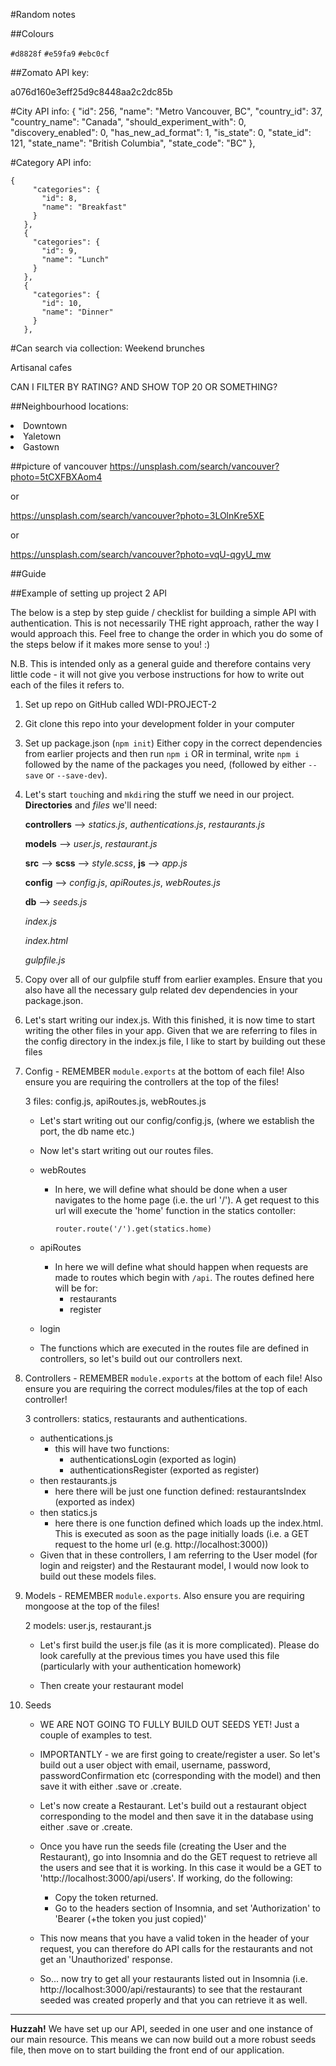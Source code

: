 #Random notes

##Colours

`#d8828f`
`#e59fa9`
`#ebc0cf`

##Zomato API key:

a076d160e3eff25d9c8448aa2c2dc85b

#City API info:
    {
      "id": 256,
      "name": "Metro Vancouver, BC",
      "country_id": 37,
      "country_name": "Canada",
      "should_experiment_with": 0,
      "discovery_enabled": 0,
      "has_new_ad_format": 1,
      "is_state": 0,
      "state_id": 121,
      "state_name": "British Columbia",
      "state_code": "BC"
    },
    
#Category API info:
 ```
 {
      "categories": {
        "id": 8,
        "name": "Breakfast"
      }
    },
    {
      "categories": {
        "id": 9,
        "name": "Lunch"
      }
    },
    {
      "categories": {
        "id": 10,
        "name": "Dinner"
      }
    },
 ```
#Can search via collection:
Weekend brunches

Artisanal cafes

CAN I FILTER BY RATING? AND SHOW TOP 20 OR SOMETHING?

##Neighbourhood locations:
<li>Downtown
<li>Yaletown
<li>Gastown


##picture of vancouver
https://unsplash.com/search/vancouver?photo=5tCXFBXAom4

or

https://unsplash.com/search/vancouver?photo=3LOlnKre5XE

or

https://unsplash.com/search/vancouver?photo=vqU-qgyU_mw

##Guide

##Example of setting up project 2 API

The below is a step by step guide / checklist for building a simple API with authentication. This is not necessarily THE right approach, rather the way I would approach this. Feel free to change the order in which you do some of the steps below if it makes more sense to you! :)

N.B. This is intended only as a general guide and therefore contains very little code - it will not give you verbose instructions for how to write out each of the files it refers to. 

1. Set up repo on GitHub called WDI-PROJECT-2

2. Git clone this repo into your development folder in your computer

3. Set up package.json (`npm init`)
Either copy in the correct dependencies from earlier projects and then run `npm i`
OR in terminal, write `npm i` followed by the name of the packages you need, (followed by either `--save` or `--save-dev`).

4. Let's start `touch`ing and `mkdir`ing the stuff we need in our project.
**Directories** and _files_ we'll need:
      
      **controllers** -->
        _statics.js_,
        _authentications.js_,
        _restaurants.js_
      
      **models** -->
        _user.js_,
        _restaurant.js_
      
      **src** -->
        **scss** -->
          _style.scss_,
        **js** -->
          _app.js_
      
      **config** -->
        _config.js_,
        _apiRoutes.js_,
        _webRoutes.js_
      
      **db** -->
        _seeds.js_

      _index.js_
      
      _index.html_

      _gulpfile.js_

5. Copy over all of our gulpfile stuff from earlier examples. Ensure that you also have all the necessary gulp related dev dependencies in your package.json.

6. Let's start writing our index.js. With this finished, it is now time to start writing the other files in your app. Given that we are referring to files in the config directory in the index.js file, I like to start by building out these files

7. Config  - REMEMBER `module.exports` at the bottom of each file! Also ensure you are requiring the controllers at the top of the files!

	3 files: config.js, apiRoutes.js, webRoutes.js

	- Let's start writing out our config/config.js, (where we establish the port, the db name etc.)
	 
	- Now let's start writing out our routes files. 

	- webRoutes
  		- In here, we will define what should be done when a user navigates to the home page (i.e. the url '/'). A get request to this url will execute the 'home' function in the statics contoller:

    		`router.route('/').get(statics.home)`

	- apiRoutes
	  - In here we will define what should happen when requests are made to routes which begin with `/api`. The routes defined here will be for:
    	- restaurants
    	- register
   	 - login

	- The functions which are executed in the routes file are defined in controllers, so let's build out our controllers next.

8. Controllers - REMEMBER `module.exports` at the bottom of each file! Also ensure you are requiring the correct modules/files at the top of each controller!

	3 controllers: statics, restaurants and authentications.

	- authentications.js
    	- this will have two functions:
     	 	- authenticationsLogin (exported as login)
      		- authenticationsRegister (exported as register)
	- then restaurants.js
    	- here there will be just one function defined: restaurantsIndex (exported as index)
	- then statics.js
  		- here there is one function defined which loads up the index.html. This is executed as soon as the page initially loads (i.e. a GET request to the home url (e.g. http://localhost:3000))
	- Given that in these controllers, I am referring to the User model (for login and reigster) and the Restaurant model, I would now look to build out these models files.

9. Models - REMEMBER `module.exports`. Also ensure you are requiring mongoose at the top of the files!

	2 models: user.js, restaurant.js
	- Let's first build the user.js file (as it is more complicated). Please do look carefully at the previous times you have used this file (particularly with your authentication homework)
	
	- Then create your restaurant model

10. Seeds
	- WE ARE NOT GOING TO FULLY BUILD OUT SEEDS YET! Just a couple of examples to test.
	
	- IMPORTANTLY - we are first going to create/register a user. So let's build out a user object with email, username, password, passwordConfirmation etc (corresponding with the model) and then save it with either .save or .create.

	- Let's now create a Restaurant. Let's build out a restaurant object corresponding to the model and then save it in the database using either .save or .create.
	
	- Once you have run the seeds file (creating the User and the Restaurant), go into Insomnia and do the GET request to retrieve all the users and see that it is working. In this case it would be a GET to 'http://localhost:3000/api/users'. If working, do the following:
    	- Copy the token returned.
    	- Go to the headers section of Insomnia, and set 'Authorization' to 'Bearer (+the token you just copied)'
	- This now means that you have a valid token in the header of your request, you can therefore do API calls for the restaurants and not get an 'Unauthorized' response. 
	
	- So... now try to get all your restaurants listed out in Insomnia (i.e. http://localhost:3000/api/restaurants) to see that the restaurant seeded was created properly and that you can retrieve it as well.


---

**Huzzah!** We have set up our API, seeded in one user and one instance of our main resource. This means we can now build out a more robust seeds file, then move on to start building the front end of our application.




